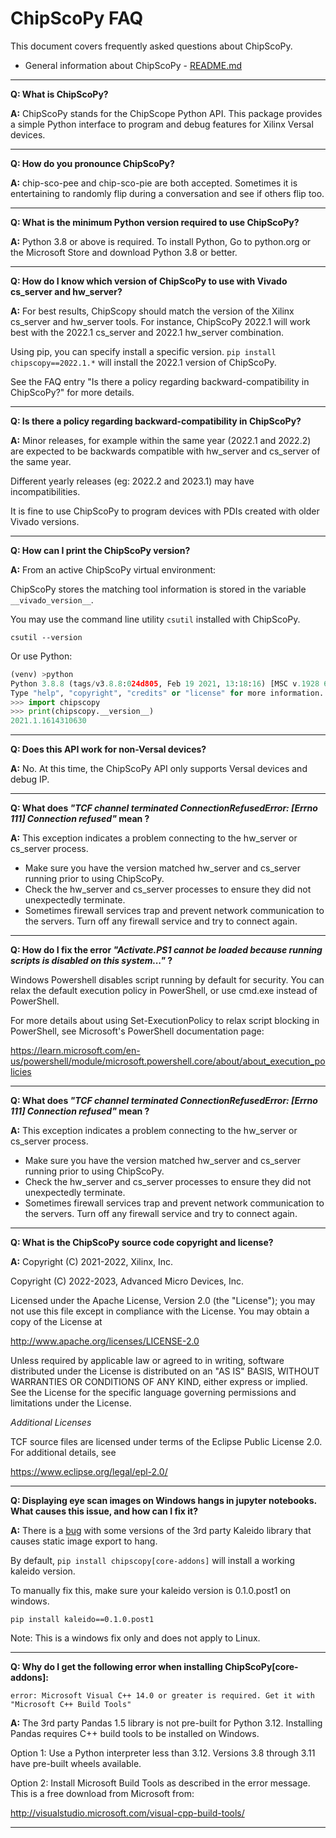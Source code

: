 # ChipScoPy FAQ

This document covers frequently asked questions about ChipScoPy.

- General information about ChipScoPy - [README.md](README.md)


---
**Q: What is ChipScoPy?**

**A:** ChipScoPy stands for the ChipScope Python API. This package provides a simple Python interface to program and debug features for Xilinx Versal devices.


---
**Q: How do you pronounce ChipScoPy?**

**A:** chip-sco-pee and chip-sco-pie are both accepted. Sometimes it is entertaining to randomly flip during a conversation and see if others flip too.


---
**Q: What is the minimum Python version required to use ChipScoPy?**

**A:** Python 3.8 or above is required. To install Python, Go to python.org or the Microsoft Store and download Python 3.8 or better. 


---
**Q: How do I know which version of ChipScoPy to use with Vivado cs_server and hw_server?**

**A:** For best results, ChipScopy should match the version of the Xilinx cs_server and hw_server tools. For instance, ChipScoPy 2022.1 will work best with the 2022.1 cs_server and 2022.1 hw_server combination. 

Using pip, you can specify install a specific version. `pip install chipscopy==2022.1.*` will install the 2022.1 version of ChipScoPy.

See the FAQ entry "Is there a policy regarding backward-compatibility in ChipScoPy?" for more details.


---
**Q: Is there a policy regarding backward-compatibility in ChipScoPy?**

**A:** Minor releases, for example within the same year (2022.1 and 2022.2) are expected to be backwards compatible with hw_server and cs_server of the same year. 

Different yearly releases (eg: 2022.2 and 2023.1) may have incompatibilities. 

It is fine to use ChipScoPy to program devices with PDIs created with older Vivado versions.


---
**Q: How can I print the ChipScoPy version?**

**A:** From an active ChipScoPy virtual environment:

ChipScoPy stores the matching tool information is stored in the variable `__vivado_version__`.

You may use the command line utility `csutil` installed with ChipScoPy.
```
csutil --version
```

Or use Python:

```python
(venv) >python
Python 3.8.8 (tags/v3.8.8:024d805, Feb 19 2021, 13:18:16) [MSC v.1928 64 bit (AMD64)] on win32
Type "help", "copyright", "credits" or "license" for more information.
>>> import chipscopy
>>> print(chipscopy.__version__)
2021.1.1614310630
```

---
**Q: Does this API work for non-Versal devices?**

**A:** No. At this time, the ChipScoPy API only supports Versal devices and debug IP.

---
**Q: What does *"TCF channel terminated ConnectionRefusedError: [Errno 111] Connection refused"* mean ?**

**A:** This exception indicates a problem connecting to the hw_server or cs_server process.

- Make sure you have the version matched hw_server and cs_server running prior to using ChipScoPy.
- Check the hw_server and cs_server processes to ensure they did not unexpectedly terminate.
- Sometimes firewall services trap and prevent network communication to the servers. Turn off any firewall service and try to connect again.

---
**Q: How do I fix the error *"Activate.PS1 cannot be loaded because running scripts is disabled on this system..."* ?**

Windows Powershell disables script running by default for security. You can relax the default execution policy in PowerShell, or use cmd.exe instead of PowerShell.

For more details about using Set-ExecutionPolicy to relax script blocking in PowerShell, see Microsoft's PowerShell documentation page:

https://learn.microsoft.com/en-us/powershell/module/microsoft.powershell.core/about/about_execution_policies

---
**Q: What does *"TCF channel terminated ConnectionRefusedError: [Errno 111] Connection refused"* mean ?**

**A:** This exception indicates a problem connecting to the hw_server or cs_server process.

- Make sure you have the version matched hw_server and cs_server running prior to using ChipScoPy.
- Check the hw_server and cs_server processes to ensure they did not unexpectedly terminate.
- Sometimes firewall services trap and prevent network communication to the servers. Turn off any firewall service and try to connect again.

---
**Q: What is the ChipScoPy source code copyright and license?**

**A:** 
Copyright (C) 2021-2022, Xilinx, Inc.

Copyright (C) 2022-2023, Advanced Micro Devices, Inc.

Licensed under the Apache License, Version 2.0 (the "License"); you may not use this file except in compliance with the License. You may obtain a copy of the License at

http://www.apache.org/licenses/LICENSE-2.0

Unless required by applicable law or agreed to in writing, software distributed under the License is distributed on an "AS IS" BASIS, WITHOUT WARRANTIES OR CONDITIONS OF ANY KIND, either express or implied. See the License for the specific language governing permissions and limitations under the License.

*Additional Licenses*

TCF source files are licensed under terms of the Eclipse Public License 2.0. For additional details, see

https://www.eclipse.org/legal/epl-2.0/

---
**Q: Displaying eye scan images on Windows hangs in jupyter notebooks. What causes this issue, and how can I fix it?**

**A:** There is a [bug](https://github.com/plotly/Kaleido/issues/150) with some versions of the 3rd party Kaleido library that causes static image export to hang.

By default, `pip install chipscopy[core-addons]` will install a working kaleido version.

To manually fix this, make sure your kaleido version is 0.1.0.post1 on windows.

`pip install kaleido==0.1.0.post1`

Note: This is a windows fix only and does not apply to Linux.


---
**Q: Why do I get the following error when installing ChipScoPy[core-addons]:**

    error: Microsoft Visual C++ 14.0 or greater is required. Get it with "Microsoft C++ Build Tools"


**A:**
The 3rd party Pandas 1.5 library is not pre-built for Python 3.12. Installing Pandas requires C++ build tools to be installed on Windows.

Option 1: Use a Python interpreter less than 3.12. Versions 3.8 through 3.11 have pre-built wheels available.

Option 2: Install Microsoft Build Tools as described in the error message. This is a free download from Microsoft from:

http://visualstudio.microsoft.com/visual-cpp-build-tools/

---
